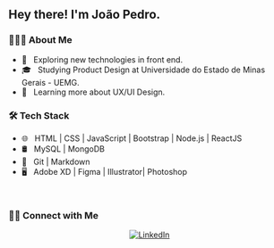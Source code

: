 <h2> Hey there! I'm João Pedro.</h2>

<h3> 👨🏻‍💻 About Me </h3>

- 🤔 &nbsp; Exploring new technologies in front end.
- 🎓 &nbsp; Studying Product Design at Universidade do Estado de Minas Gerais - UEMG.
- 🌱 &nbsp; Learning more about UX/UI Design.

<h3>🛠 Tech Stack</h3>

- 🌐 &nbsp; HTML | CSS | JavaScript | Bootstrap | Node.js | ReactJS
- 🛢 &nbsp; MySQL | MongoDB
- 🔧 &nbsp; Git | Markdown 
- 🖥 &nbsp; Adobe XD | Figma | Illustrator| Photoshop 

<br/>


<h3> 🤝🏻 Connect with Me </h3>

<p align="center">
<a href="https://www.linkedin.com/in/joaopedromartinss/"><img alt="LinkedIn" src="https://img.shields.io/badge/LinkedIn-Aditya%20Vikram%20Singh-blue?style=flat-square&logo=linkedin"></a>

